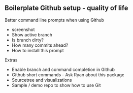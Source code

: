 ## Boilerplate Github setup - quality of life

Better command line prompts when using Github
- screenshot
- Show active branch
- Is branch dirty?
- How many commits ahead?
- How to install this prompt

Extras
- Enable branch and command completion in Github
- Github short commands - Ask Ryan about this package
- Sourcetree and visualizations
- Sample / demo repo to show how to use Git